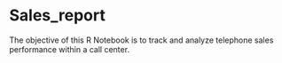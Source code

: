 # Sales_report
  The objective of this R Notebook is to track and analyze telephone sales performance within a call center.
